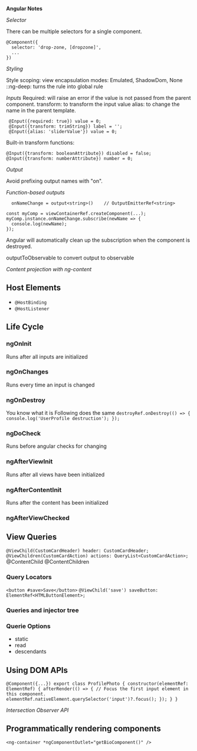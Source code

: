 **Angular Notes**

*Selector*

There can be multiple selectors for a single component.
```
@Component({
  selector: 'drop-zone, [dropzone]',
  ...
})
```

*Styling*

Style scoping: view encapsulation modes: Emulated, ShadowDom, None
::ng-deep: turns the rule into global rule

*Inputs*
Required: will raise an error if the value is not passed from the parent component.
transform: to transform the input value
alias: to change the name in the parent template.

```
 @Input({required: true}) value = 0;
 @Input({transform: trimString}) label = '';
 @Input({alias: 'sliderValue'}) value = 0;
```
Built-in transform functions:
```
@Input({transform: booleanAttribute}) disabled = false;
@Input({transform: numberAttribute}) number = 0;
```

*Output*

Avoid prefixing output names with "on".

*Function-based outputs*

```
  onNameChange = output<string>()    // OutputEmitterRef<string>

const myComp = viewContainerRef.createComponent(...);
myComp.instance.onNameChange.subscribe(newName => {
  console.log(newName);
});
```
Angular will automatically clean up the subscription when the component is destroyed.

outputToObservable to convert output to observable

*Content projection with ng-content*

## Host Elements
- `@HostBinding`
- `@HostListener`

## Life Cycle
### ngOnInit
Runs after all inputs are initialized
### ngOnChanges
Runs every time an input is changed
### ngOnDestroy
You know what it is
Following does the same
`destroyRef.onDestroy(() => {
      console.log('UserProfile destruction');
    });
`
### ngDoCheck
Runs before angular checks for changing
### ngAfterViewInit
Runs after all views have been initialized
### ngAfterContentInit
Runs after the content has been initialized
### ngAfterViewChecked

## View Queries
`@ViewChild(CustomCardHeader) header: CustomCardHeader;`
`@ViewChildren(CustomCardAction) actions: QueryList<CustomCardAction>;`
@ContentChild
@ContentChildren

### Query Locators
`<button #save>Save</button>`
`@ViewChild('save') saveButton: ElementRef<HTMLButtonElement>;`
### Queries and injector tree

### Querie Options
- static
- read
- descendants

## Using DOM APIs
`@Component({...})
export class ProfilePhoto {
  constructor(elementRef: ElementRef) {
    afterRender(() => {
      // Focus the first input element in this component.
      elementRef.nativeElement.querySelector('input')?.focus();
    });
  }
} `

*Intersection Observer API*

## Programmatically rendering components
`<ng-container *ngComponentOutlet="getBioComponent()" /> `

